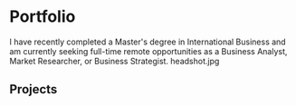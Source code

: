  # Portfolio
I have recently completed a Master's degree in International Business and am currently seeking full-time remote opportunities as a Business Analyst, Market Researcher, or Business Strategist.
headshot.jpg
## Projects


